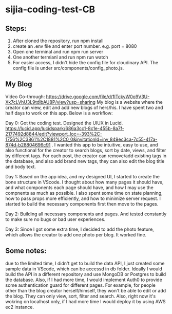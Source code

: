 # sijia-coding-test-CB
## Steps:
1. After cloned the repository, run npm install
2. create an .env file and enter port number. e.g. port = 8080
3. Open one terminal and run npm run server
4. One another termianl and run npm run watch
5. For easier access, I didn't hide the config file for cloudinary API. The config file is under src/components/config_photo.js.

## My Blog
Video Go-through: https://drive.google.com/file/d/1ITckyW0o9V3U-Xk7cLVhU3L9tdlbAU8P/view?usp=sharing 
My blog is a website where the creator can view, edit and add new blogs of hers/his.
I have spent two and half days to work on this app. Below is a workflow:

Day 0: Got the coding test. Designed the UIUX in Lucid. https://lucid.app/lucidspark/686a3cc1-8c1e-455b-8a7f-2177492d8844/edit?viewport_loc=-393%2C-1756%2C3861%2C1881%2C0_0&invitationId=inv_849ec3ca-7c55-417a-874d-b28804696c91 . I wanted this app to be intuitive, easy to use, and also functional for the creator to search blogs, sort by date, views, and filter by different tags. For each post, the creator can remove/add existing tags in the database, and also add brand new tags, they can also edit the blog title and body text.

Day 1: Based on the app idea, and my designed UI, I started to create the bone structure in VScode. I thought about how many pages it should have, and what components each page should have, and how I may use the compnents as much as possible. I also spent some time on state planning, how to pass props more efficiently, and how to minimize server request. I started to build the necessary components first then move to the pages.

Day 2: Building all necessary components and pages. And tested constantly to make sure no bugs or bad user experiences.

Day 3: Since I got some extra time, I decided to add the photo feature, which allows the creator to add one photo per blog. It worked fine.

## Some notes: 

due to the limited time, I didn't get to build the data API, I just created some sample data in VScode, which can be accessd in db folder. Ideally I would build the API in a different repository and use MongoDB or Postgres to build the database. Also, if I had more time, I would implement Auth0 to provide some authentication guard for different pages. For example, for people other than the blog creator herself/himself, they won't be able to edit or add the blog. They can only view, sort, filter and search. Also, right now it's wokring on localhost only, if I had more time I would deploy it by using AWS ec2 instance.


